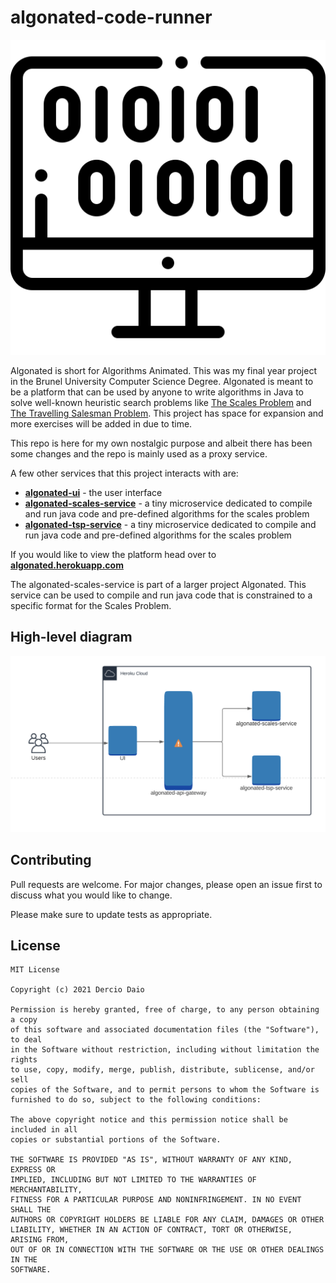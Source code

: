# algonated-code-runner

![Logo](./img/logo.svg)

Algonated is short for Algorithms Animated. This was my final year project in the Brunel University Computer Science
Degree. Algonated is meant to be a platform that can be used by anyone to write algorithms in Java to solve well-known
heuristic search problems like
[The Scales Problem](https://www.mathmammoth.com/preview/balance_problems.pdf)
and [The Travelling Salesman Problem](https://en.wikipedia.org/wiki/Travelling_salesman_problem). This project has space
for expansion and more exercises will be added in due to time.

This repo is here for my own nostalgic purpose and albeit there has been some changes and the repo is mainly used as a
proxy service.

A few other services that this project interacts with are:

* **[algonated-ui](https://www.github.com/mcadecio/algonated-ui)** - the user interface
* **[algonated-scales-service](https://www.github.com/mcadecio/algonated-scales-service)** - a tiny microservice
  dedicated to compile and run java code and pre-defined algorithms for the scales problem
* **[algonated-tsp-service](https://www.github.com/mcadecio/algonated-tsp-service)** - a tiny microservice dedicated to
  compile and run java code and pre-defined algorithms for the scales problem

If you would like to view the platform head over to **[algonated.herokuapp.com](https://algonated.herokuapp.com)**

The algonated-scales-service is part of a larger project Algonated. This service can be used to compile and run java
code that is constrained to a specific format for the Scales Problem.

## High-level diagram

![High Level Diagram](./img/api-hld.png)

## Contributing

Pull requests are welcome. For major changes, please open an issue first to discuss what you would like to change.

Please make sure to update tests as appropriate.

## License

```text
MIT License

Copyright (c) 2021 Dercio Daio

Permission is hereby granted, free of charge, to any person obtaining a copy
of this software and associated documentation files (the "Software"), to deal
in the Software without restriction, including without limitation the rights
to use, copy, modify, merge, publish, distribute, sublicense, and/or sell
copies of the Software, and to permit persons to whom the Software is
furnished to do so, subject to the following conditions:

The above copyright notice and this permission notice shall be included in all
copies or substantial portions of the Software.

THE SOFTWARE IS PROVIDED "AS IS", WITHOUT WARRANTY OF ANY KIND, EXPRESS OR
IMPLIED, INCLUDING BUT NOT LIMITED TO THE WARRANTIES OF MERCHANTABILITY,
FITNESS FOR A PARTICULAR PURPOSE AND NONINFRINGEMENT. IN NO EVENT SHALL THE
AUTHORS OR COPYRIGHT HOLDERS BE LIABLE FOR ANY CLAIM, DAMAGES OR OTHER
LIABILITY, WHETHER IN AN ACTION OF CONTRACT, TORT OR OTHERWISE, ARISING FROM,
OUT OF OR IN CONNECTION WITH THE SOFTWARE OR THE USE OR OTHER DEALINGS IN THE
SOFTWARE.
```
